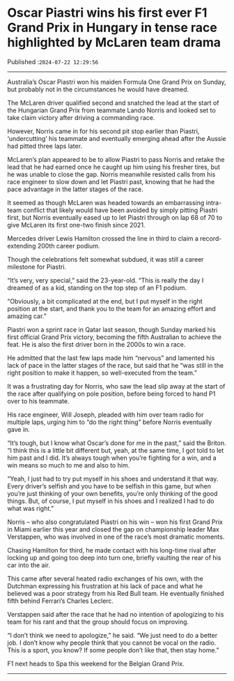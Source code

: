 # Oscar Piastri wins his first ever F1 Grand Prix in Hungary in tense race highlighted by McLaren team drama

Published :`2024-07-22 12:29:56`

---

Australia’s Oscar Piastri won his maiden Formula One Grand Prix on Sunday, but probably not in the circumstances he would have dreamed.

The McLaren driver qualified second and snatched the lead at the start of the Hungarian Grand Prix from teammate Lando Norris and looked set to take claim victory after driving a commanding race.

However, Norris came in for his second pit stop earlier than Piastri, ‘undercutting’ his teammate and eventually emerging ahead after the Aussie had pitted three laps later.

McLaren’s plan appeared to be to allow Piastri to pass Norris and retake the lead that he had earned once he caught up him using his fresher tires, but he was unable to close the gap. Norris meanwhile resisted calls from his race engineer to slow down and let Piastri past, knowing that he had the pace advantage in the latter stages of the race.

It seemed as though McLaren was headed towards an embarrassing intra-team conflict that likely would have been avoided by simply pitting Piastri first, but Norris eventually eased up to let Piastri through on lap 68 of 70 to give McLaren its first one-two finish since 2021.

Mercedes driver Lewis Hamilton crossed the line in third to claim a record-extending 200th career podium.

Though the celebrations felt somewhat subdued, it was still a career milestone for Piastri.

“It’s very, very special,” said the 23-year-old. “This is really the day I dreamed of as a kid, standing on the top step of an F1 podium.

“Obviously, a bit complicated at the end, but I put myself in the right position at the start, and thank you to the team for an amazing effort and amazing car.”

Piastri won a sprint race in Qatar last season, though Sunday marked his first official Grand Prix victory, becoming the fifth Australian to achieve the feat. He is also the first driver born in the 2000s to win a race.

He admitted that the last few laps made him “nervous” and lamented his lack of pace in the latter stages of the race, but said that he “was still in the right position to make it happen, so well-executed from the team.”

It was a frustrating day for Norris, who saw the lead slip away at the start of the race after qualifying on pole position, before being forced to hand P1 over to his teammate.

His race engineer, Will Joseph, pleaded with him over team radio for multiple laps, urging him to “do the right thing” before Norris eventually gave in.

“It’s tough, but I know what Oscar’s done for me in the past,” said the Briton. “I think this is a little bit different but, yeah, at the same time, I got told to let him past and I did. It’s always tough when you’re fighting for a win, and a win means so much to me and also to him.

“Yeah, I just had to try put myself in his shoes and understand it that way. Every driver’s selfish and you have to be selfish in this game, but when you’re just thinking of your own benefits, you’re only thinking of the good things. But, of course, I put myself in his shoes and I realized I had to do what was right.”

Norris – who also congratulated Piastri on his win – won his first Grand Prix in Miami earlier this year and closed the gap on championship leader Max Verstappen, who was involved in one of the race’s most dramatic moments.

Chasing Hamilton for third, he made contact with his long-time rival after locking up and going too deep into turn one, briefly vaulting the rear of his car into the air.

This came after several heated radio exchanges of his own, with the Dutchman expressing his frustration at his lack of pace and what he believed was a poor strategy from his Red Bull team. He eventually finished fifth behind Ferrari’s Charles Leclerc.

Verstappen said after the race that he had no intention of apologizing to his team for his rant and that the group should focus on improving.

“I don’t think we need to apologize,” he said. “We just need to do a better job. I don’t know why people think that you cannot be vocal on the radio. This is a sport, you know? If some people don’t like that, then stay home.”

F1 next heads to Spa this weekend for the Belgian Grand Prix.

---

